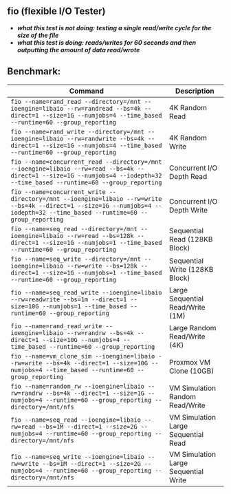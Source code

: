 ## fio (flexible I/O Tester)


- ***what this test is not doing: testing a single read/write cycle for the size of the file***   
- ***what this test is doing: reads/writes for 60 seconds and then outputting the amount of data read/wrote***



## Benchmark: 

| Command                                                                                                                      | Description                       |
| ---------------------------------------------------------------------------------------------------------------------------- | --------------------------------- |
| `fio --name=rand_read --directory=/mnt --ioengine=libaio --rw=randread --bs=4k --direct=1 --size=1G --numjobs=4 --time_based --runtime=60 --group_reporting` | 4K Random Read                    |
| `fio --name=rand_write --directory=/mnt --ioengine=libaio --rw=randwrite --bs=4k --direct=1 --size=1G --numjobs=4 --time_based --runtime=60 --group_reporting` | 4K Random Write                   |
| `fio --name=concurrent_read --directory=/mnt --ioengine=libaio --rw=read --bs=4k --direct=1 --size=1G --numjobs=4 --iodepth=32 --time_based --runtime=60 --group_reporting` | Concurrent I/O Depth Read         |
| `fio --name=concurrent_write --directory=/mnt --ioengine=libaio --rw=write --bs=4k --direct=1 --size=1G --numjobs=4 --iodepth=32 --time_based --runtime=60 --group_reporting` | Concurrent I/O Depth Write        |
| `fio --name=seq_read --directory=/mnt --ioengine=libaio --rw=read --bs=128k --direct=1 --size=1G --numjobs=1 --time_based --runtime=60 --group_reporting` | Sequential Read (128KB Block)     |
| `fio --name=seq_write --directory=/mnt --ioengine=libaio --rw=write --bs=128k --direct=1 --size=1G --numjobs=1 --time_based --runtime=60 --group_reporting` | Sequential Write (128KB Block)    |
| `fio --name=seq_read_write --ioengine=libaio --rw=readwrite --bs=1m --direct=1 --size=10G --numjobs=1 --time_based --runtime=60 --group_reporting` | Large Sequential Read/Write (1M)  |
| `fio --name=rand_read_write --ioengine=libaio --rw=randrw --bs=4k --direct=1 --size=10G --numjobs=4 --time_based --runtime=60 --group_reporting` | Large Random Read/Write (4K)      |
| `fio --name=vm_clone_sim --ioengine=libaio --rw=write --bs=4k --direct=1 --size=10G --numjobs=4 --time_based --runtime=60 --group_reporting` | Proxmox VM Clone (10GB)           |
| `fio --name=random_rw --ioengine=libaio --rw=randrw --bs=4k --direct=1 --size=1G --numjobs=4 --runtime=60 --group_reporting --directory=/mnt/nfs` | VM Simulation Random Read/Write   |
| `fio --name=seq_read --ioengine=libaio --rw=read --bs=1M --direct=1 --size=2G --numjobs=4 --runtime=60 --group_reporting --directory=/mnt/nfs` | VM Simulation Large Sequential Read|
| `fio --name=seq_write --ioengine=libaio --rw=write --bs=1M --direct=1 --size=2G --numjobs=4 --runtime=60 --group_reporting --directory=/mnt/nfs` | VM Simulation Large Sequential Write |


